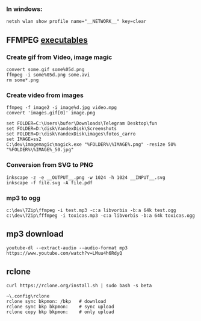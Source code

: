 ### In windows:

    netsh wlan show profile name="__NETWORK__" key=clear

## FFMPEG [executables](http://ffmpeg.zeranoe.com/builds/)

### Create gif from Video, image magic

    convert some.gif some%05d.png
    ffmpeg -i some%05d.png some.avi
    rm some*.png

### Create video from images

    ffmpeg -f image2 -i image%d.jpg video.mpg
    convert 'images.gif[0]' image.png

    set FOLDER=C:\Users\bufer\Downloads\Telegram Desktop\fun
    set FOLDER=D:\disk\YandexDisk\Screenshots
    set FOLDER=D:\disk\YandexDisk\images\fotos_carro
    set IMAGE=ss2
    C:\dev\imagemagic\magick.exe "%FOLDER%\%IMAGE%.png" -resize 50% "%FOLDER%\%IMAGE%_50.jpg"

### Conversion from SVG to PNG

    inkscape -z -e __OUTPUT__.png -w 1024 -h 1024 __INPUT__.svg
    inkscape -f file.svg -A file.pdf

### mp3 to ogg

    c:\dev\7Zip\ffmpeg -i test.mp3 -c:a libvorbis -b:a 64k test.ogg
    c:\dev\7Zip\fffmpeg -i toxicas.mp3 -c:a libvorbis -b:a 64k toxicas.ogg

## mp3 download

    youtube-dl --extract-audio --audio-format mp3 https://www.youtube.com/watch?v=LMuu4h6RdyQ
	
## rclone

    curl https://rclone.org/install.sh | sudo bash -s beta

	~\.config\rclone
	rclone sync bkpmon: /bkp   # download
	rclone sync bkp bkpmon:    # sync upload
	rclone copy bkp bkpmon:    # only upload